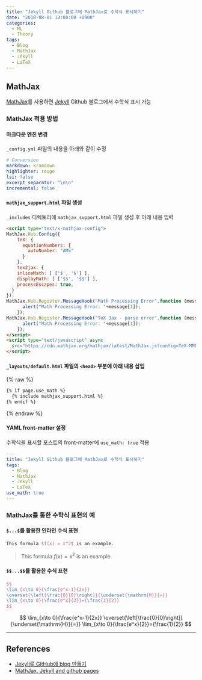 ```yaml
---
title: "Jekyll Github 블로그에 MathJax로 수학식 표시하기"
date: "2018-08-01 13:00:00 +0900"
categories: 
  - ML
  - Theory
tags:
  - Blog
  - MathJax
  - Jekyll
  - LaTeX
---
```


## MathJax

[MathJax](https://github.com/mathjax/MathJax)를 사용하면 [Jekyll](https://jekyllrb.com/) Github 블로그에서 수학식 표시 가능

### MathJax 적용 방법

#### 마크다운 엔진 변경

`_config.yml` 파일의 내용을 아래와 같이 수정

```yml
# Conversion
markdown: kramdown
highlighter: rouge
lsi: false
excerpt_separator: "\n\n"
incremental: false
```

#### `mathjax_support.html` 파일 생성

`_includes` 디렉토리에 `mathjax_support.html` 파일 생성 후 아래 내용 입력

```html
<script type="text/x-mathjax-config">
MathJax.Hub.Config({
    TeX: {
      equationNumbers: {
        autoNumber: "AMS"
      }
    },
    tex2jax: {
    inlineMath: [ ['$', '$'] ],
    displayMath: [ ['$$', '$$'] ],
    processEscapes: true,
  }
});
MathJax.Hub.Register.MessageHook("Math Processing Error",function (message) {
	  alert("Math Processing Error: "+message[1]);
	});
MathJax.Hub.Register.MessageHook("TeX Jax - parse error",function (message) {
	  alert("Math Processing Error: "+message[1]);
	});
</script>
<script type="text/javascript" async
  src="https://cdn.mathjax.org/mathjax/latest/MathJax.js?config=TeX-MML-AM_CHTML">
</script>
```

#### `_layouts/default.html` 파일의 `<head>` 부분에 아래 내용 삽입

{% raw %}
```html
{% if page.use_math %}
  {% include mathjax_support.html %}
{% endif %}
```
{% endraw %}

#### YAML front-matter 설정

수학식을 표시할 포스트의 front-matter에 `use_math: true` 적용

```yml
---
title: "Jekyll Github 블로그에 MathJax로 수학식 표시하기"
tags:
  - Blog
  - MathJax
  - Jekyll
  - LaTeX
use_math: true
---
```

### MathJax를 통한 수학식 표현의 예

#### `$...$`를 활용한 인라인 수식 표현

```latex
This formula $f(x) = x^2$ is an example.
```
> This formula $f(x) = x^2$ is an example.

#### `$$...$$`를 활용한 수식 표현

```latex
$$
\lim_{x\to 0}{\frac{e^x-1}{2x}}
\overset{\left[\frac{0}{0}\right]}{\underset{\mathrm{H}}{=}}
\lim_{x\to 0}{\frac{e^x}{2}}={\frac{1}{2}}
$$
```
>
$$
\lim_{x\to 0}{\frac{e^x-1}{2x}}
\overset{\left[\frac{0}{0}\right]}{\underset{\mathrm{H}}{=}}
\lim_{x\to 0}{\frac{e^x}{2}}={\frac{1}{2}}
$$

---

## References
- [Jekyll로 GitHub에 blog 만들기](https://jamiekang.github.io/2017/04/28/blogging-on-github-with-jekyll/)
- [MathJax, Jekyll and github pages](http://benlansdell.github.io/computing/mathjax/)
